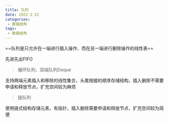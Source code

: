 ```yaml
---
title: 队列
date: 2022-2-22
categories:
 - 数据结构
tags:
 - 数据结构
---
```


==队列是只允许在一端进行插入操作、而在另一端进行删除操作的线性表==

先进先出FIFO

>   循环队列、双端队列Deque

支持两端元素插入和移除的线性集合，头尾相接的顺序存储结构，插入删除不需要申请和释放节点，扩充空间较为麻烦

>   链队列

使用链式结构存储元素，有指针，插入删除需要申请和释放节点，扩充空间较为简便
